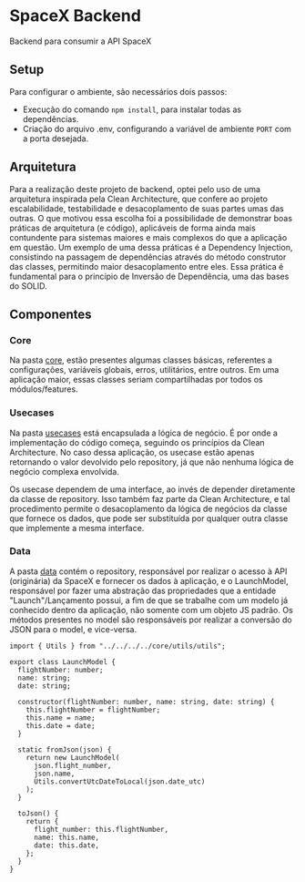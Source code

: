 # SpaceX Backend

Backend para consumir a API SpaceX

## Setup

Para configurar o ambiente, são necessários dois passos:

- Execução do comando ```npm install```, para instalar todas as dependências.
- Criação do arquivo .env, configurando a variável de ambiente ```PORT``` com a porta desejada.

## Arquitetura

Para a realização deste projeto de backend, optei pelo uso de uma arquitetura inspirada pela Clean Architecture, que confere ao projeto escalabilidade, testabilidade e desacoplamento de suas partes umas das outras. O que motivou essa escolha foi a possibilidade de demonstrar boas práticas de arquitetura (e código), aplicáveis de forma ainda mais contundente para sistemas maiores e mais complexos do que a aplicação em questão. Um exemplo de uma dessa práticas é a Dependency Injection, consistindo na passagem de dependências através do método construtor das classes, permitindo maior desacoplamento entre eles. Essa prática é fundamental para o princípio de Inversão de Dependência, uma das bases do SOLID.

## Componentes

### Core
Na pasta [core](https://github.com/joaovitormelo/spacex-backend/tree/main/src/core), estão presentes algumas classes básicas, referentes a configurações, variáveis globais, erros, utilitários, entre outros. Em uma aplicação maior, essas classes seriam compartilhadas por todos os módulos/features.

### Usecases

Na pasta [usecases](https://github.com/joaovitormelo/spacex-backend/tree/main/src/features/launches/usecases) está encapsulada a lógica de negócio. É por onde a implementação do código começa, seguindo os princípios da Clean Architecture. No caso dessa aplicação, os usecase estão apenas retornando o valor devolvido pelo repository, já que não nenhuma lógica de negócio complexa envolvida.

Os usecase dependem de uma interface, ao invés de depender diretamente da classe de repository. Isso também faz parte da Clean Architecture, e tal procedimento permite o desacoplamento da lógica de negócios da classe que fornece os dados, que pode ser substituída por qualquer outra classe que implemente a mesma interface.

### Data

A pasta [data](https://github.com/joaovitormelo/spacex-backend/tree/main/src/features/launches/data) contém o repository, responsável por realizar o acesso à API (originária) da SpaceX e fornecer os dados à aplicação, e o LaunchModel, responsável por fazer uma abstração das propriedades que a entidade "Launch"/Lançamento possui, a fim de que se trabalhe com um modelo já conhecido dentro da aplicação, não somente com um objeto JS padrão. Os métodos presentes no model são responsáveis por realizar a conversão do JSON  para o model, e vice-versa.

```
import { Utils } from "../../../../core/utils/utils";

export class LaunchModel {
  flightNumber: number;
  name: string;
  date: string;

  constructor(flightNumber: number, name: string, date: string) {
    this.flightNumber = flightNumber;
    this.name = name;
    this.date = date;
  }

  static fromJson(json) {
    return new LaunchModel(
      json.flight_number,
      json.name,
      Utils.convertUtcDateToLocal(json.date_utc)
    );
  }

  toJson() {
    return {
      flight_number: this.flightNumber,
      name: this.name,
      date: this.date,
    };
  }
}
```
